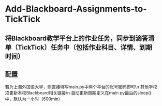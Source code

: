 # Add-Blackboard-Assignments-to-TickTick
## 将Blackboard教学平台上的作业任务，同步到滴答清单（TickTick）任务中（包括作业科目、详情、到期时间）
## 配置
若为上海外国语大学，则直接填写main.py中两个平台的账号密码即可\n
其他学校须更新本校Blackboard相关链接\n
自动更新周期定义在main.py最后的sleep()中，默认为一小时（600min）
